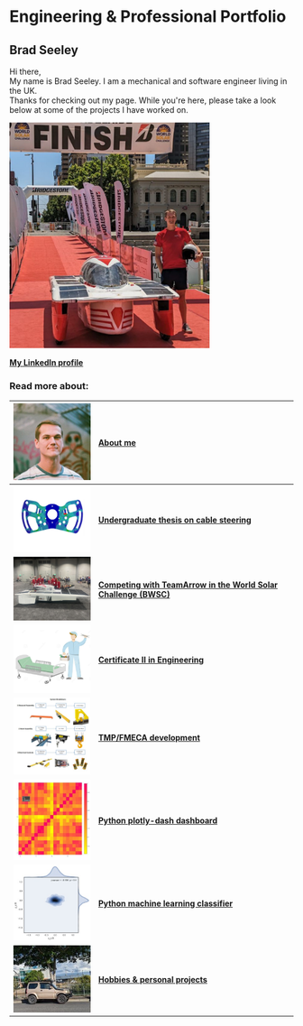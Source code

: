 # Engineering & Professional Portfolio

## Brad Seeley


Hi there, <br>
My name is Brad Seeley. I am a mechanical and software engineer living in the UK. <br>
Thanks for checking out my page. While you're here, please take a look below at some of the projects I have worked on. 

[<img src="./imgs/medium/self-pic.jpeg" height="400">](./imgs/full/self-pic.jpeg)


**[My LinkedIn profile](https://www.linkedin.com/in/brad-seeley/)** <br>

### Read more about: 

|[<img src="./imgs/thumbnails/self-thumbnail.jpeg" width="200"/>][about-me]|[About me][about-me]|
|:----:|:----|
|[<img src="./imgs/thumbnails/thesis-thumbnail.jpeg" width="200"/>][thesis]|**[Undergraduate thesis on cable steering][thesis]**|
|[<img src="./imgs/thumbnails/BWSC-thumbnail.jpeg" width="200"/>][BWSC]|**[Competing with TeamArrow in the World Solar Challenge (BWSC)][BWSC]**|
|[<img src="./imgs/thumbnails/traineeship-thumbnail.jpeg"  width="200"/>][traineeship]|**[Certificate II in Engineering][traineeship]**|
|[<img src="./imgs/thumbnails/FMECA-thumbnail.jpeg" width="200"/>][TMP-FMECA]|**[TMP/FMECA development][TMP-FMECA]**|
|[<img src="./imgs/thumbnails/plotly-thumbnail.jpeg" width="200"/>][plotly]|**[Python plotly-dash dashboard][plotly]**|
|[<img src="./imgs/thumbnails/seaborn-thumbnail.jpeg" width="200"/>][plotly]|**[Python machine learning classifier][sklearn]**|
|[<img src="./imgs/thumbnails/jimny-thumbnail.jpeg" width="200"/>][hobbies]|**[Hobbies & personal projects][hobbies]**|




<link href="./pages/style.css" type="text/css" rel="stylesheet">


[about-me]: ./pages/about-me "About me"
[thesis]: ./pages/thesis.md "My Honours thesis"
[BWSC]: ./pages/BWSC.md "Competing in the World Solar Challenge"
[traineeship]: ./pages/traineeship.md "Working as a Fitter"
[TMP-FMECA]: ./pages/TMP-FMECA.md "Building TMPs and FMECAs for operational and cost effectiveness"
[plotly]: ./pages/plotly.md "Building an interactive dashboard with Python"
[sklearn]: ./pages/sklearn.md "Using an ML Classifier to visualise machine drift"
[hobbies]: ./pages/hobbies.md "Personal projects and hobbies"
